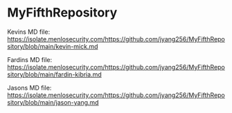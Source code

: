 # MyFifthRepository

Kevins MD file: https://isolate.menlosecurity.com/https://github.com/jyang256/MyFifthRepository/blob/main/kevin-mick.md


Fardins MD file: https://isolate.menlosecurity.com/https://github.com/jyang256/MyFifthRepository/blob/main/fardin-kibria.md


Jasons MD file:  https://isolate.menlosecurity.com/https://github.com/jyang256/MyFifthRepository/blob/main/jason-yang.md
